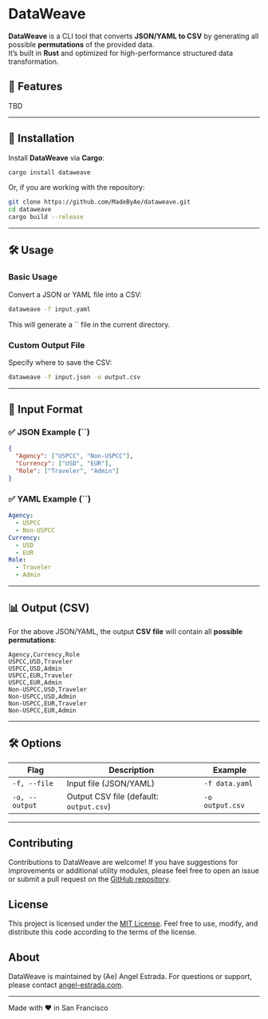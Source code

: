 # DataWeave

**DataWeave** is a CLI tool that converts **JSON/YAML to CSV** by generating all possible **permutations** of the provided data.\
It’s built in **Rust** and optimized for high-performance structured data transformation.

## 🚀 Features

TBD

---

## 📛 Installation

Install **DataWeave** via **Cargo**:

```sh
cargo install dataweave
```

Or, if you are working with the repository:

```sh
git clone https://github.com/MadeByAe/dataweave.git
cd dataweave
cargo build --release
```

---

## 🛠️ Usage

### **Basic Usage**

Convert a JSON or YAML file into a CSV:

```sh
dataweave -f input.yaml
```

This will generate a `` file in the current directory.

### **Custom Output File**

Specify where to save the CSV:

```sh
dataweave -f input.json -o output.csv
```

---

## 📜 Input Format

### ✅ **JSON Example (**``**)**

```json
{
  "Agency": ["USPCC", "Non-USPCC"],
  "Currency": ["USD", "EUR"],
  "Role": ["Traveler", "Admin"]
}
```

### ✅ **YAML Example (**``**)**

```yaml
Agency:
  - USPCC
  - Non-USPCC
Currency:
  - USD
  - EUR
Role:
  - Traveler
  - Admin
```

---

## 📊 Output (CSV)

For the above JSON/YAML, the output **CSV file** will contain all **possible permutations**:

```csv
Agency,Currency,Role
USPCC,USD,Traveler
USPCC,USD,Admin
USPCC,EUR,Traveler
USPCC,EUR,Admin
Non-USPCC,USD,Traveler
Non-USPCC,USD,Admin
Non-USPCC,EUR,Traveler
Non-USPCC,EUR,Admin
```

---

## 🛠️ Options

| Flag           | Description                                       | Example         |
| -------------- | ------------------------------------------------- | --------------- |
| `-f, --file`   | Input file (JSON/YAML)                            | `-f data.yaml`  |
| `-o, --output` | Output CSV file (default: `output.csv`) | `-o output.csv` |

---

## Contributing
Contributions to DataWeave are welcome! If you have suggestions for improvements or additional utility modules, please feel free to open an issue or submit a pull request on the [GitHub repository](https://github.com/MadeByAe/DataWeave).

## License
This project is licensed under the [MIT License](LICENSE.md). Feel free to use, modify, and distribute this code according to the terms of the license.

## About
DataWeave is maintained by (Ae) Angel Estrada. For questions or support, please contact [angel-estrada.com](https://www.angel-estrada.com).

---

Made with ❤️ in San Francisco
